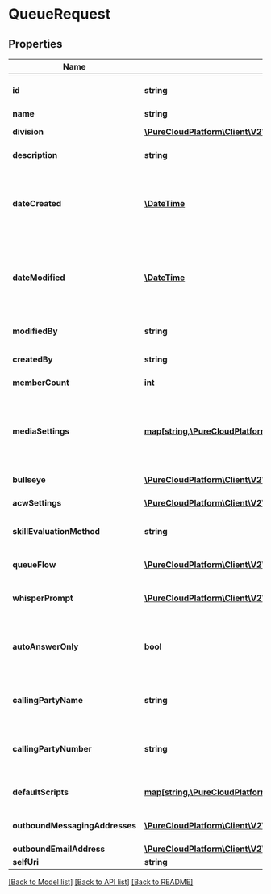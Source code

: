 # QueueRequest

## Properties
Name | Type | Description | Notes
------------ | ------------- | ------------- | -------------
**id** | **string** | The globally unique identifier for the object. | [optional] 
**name** | **string** | The queue name | 
**division** | [**\PureCloudPlatform\Client\V2\Model\WritableDivision**](WritableDivision.md) | The division to which this entity belongs. | [optional] 
**description** | **string** | The queue description. | [optional] 
**dateCreated** | [**\DateTime**](\DateTime.md) | The date the queue was created. Date time is represented as an ISO-8601 string. For example: yyyy-MM-ddTHH:mm:ss.SSSZ | [optional] 
**dateModified** | [**\DateTime**](\DateTime.md) | The date of the last modification to the queue. Date time is represented as an ISO-8601 string. For example: yyyy-MM-ddTHH:mm:ss.SSSZ | [optional] 
**modifiedBy** | **string** | The ID of the user that last modified the queue. | [optional] 
**createdBy** | **string** | The ID of the user that created the queue. | [optional] 
**memberCount** | **int** | The number of users in the queue. | [optional] 
**mediaSettings** | [**map[string,\PureCloudPlatform\Client\V2\Model\MediaSetting]**](MediaSetting.md) | The media settings for the queue. Valid key values: CALL, CALLBACK, CHAT, EMAIL, MESSAGE, SOCIAL_EXPRESSION, VIDEO_COMM | [optional] 
**bullseye** | [**\PureCloudPlatform\Client\V2\Model\Bullseye**](Bullseye.md) | The bulls-eye settings for the queue. | [optional] 
**acwSettings** | [**\PureCloudPlatform\Client\V2\Model\AcwSettings**](AcwSettings.md) | The ACW settings for the queue. | [optional] 
**skillEvaluationMethod** | **string** | The skill evaluation method to use when routing conversations. | [optional] 
**queueFlow** | [**\PureCloudPlatform\Client\V2\Model\DomainEntityRef**](DomainEntityRef.md) | The in-queue flow to use for conversations waiting in queue. | [optional] 
**whisperPrompt** | [**\PureCloudPlatform\Client\V2\Model\DomainEntityRef**](DomainEntityRef.md) | The prompt used for whisper on the queue, if configured. | [optional] 
**autoAnswerOnly** | **bool** | Specifies whether the configured whisper should play for all ACD calls, or only for those which are auto-answered. | [optional] 
**callingPartyName** | **string** | The name to use for caller identification for outbound calls from this queue. | [optional] 
**callingPartyNumber** | **string** | The phone number to use for caller identification for outbound calls from this queue. | [optional] 
**defaultScripts** | [**map[string,\PureCloudPlatform\Client\V2\Model\Script]**](Script.md) | The default script Ids for the communication types. | [optional] 
**outboundMessagingAddresses** | [**\PureCloudPlatform\Client\V2\Model\QueueMessagingAddresses**](QueueMessagingAddresses.md) | The messaging addresses for the queue. | [optional] 
**outboundEmailAddress** | [**\PureCloudPlatform\Client\V2\Model\QueueEmailAddress**](QueueEmailAddress.md) |  | [optional] 
**selfUri** | **string** | The URI for this object | [optional] 

[[Back to Model list]](../README.md#documentation-for-models) [[Back to API list]](../README.md#documentation-for-api-endpoints) [[Back to README]](../README.md)


